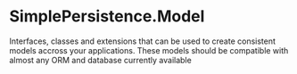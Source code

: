 # SimplePersistence.Model
Interfaces, classes and extensions that can be used to create consistent models accross your applications. These models should be compatible with almost any ORM and database currently available
